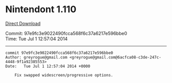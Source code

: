 # Nintendont 1.110
[Direct Download](./Nintendont.zip)

Commit: 97e9fc3e9022490fcca568f6c37a6217e596bbe0  
Time: Tue Jul 1 12:57:04 2014   

-----

```
commit 97e9fc3e9022490fcca568f6c37a6217e596bbe0
Author: greyrogue@gmail.com <greyrogue@gmail.com@6acfca08-c3de-247c-4448-9f1a92385553>
Date:   Tue Jul 1 12:57:04 2014 +0000

    Fix swapped widescreen/progressive options.
```
